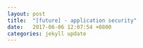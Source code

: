 ```yaml
---
layout: post
title:  "[future] - application security"
date:   2017-06-06 12:07:54 +0800
categories: jekyll update
---
```

